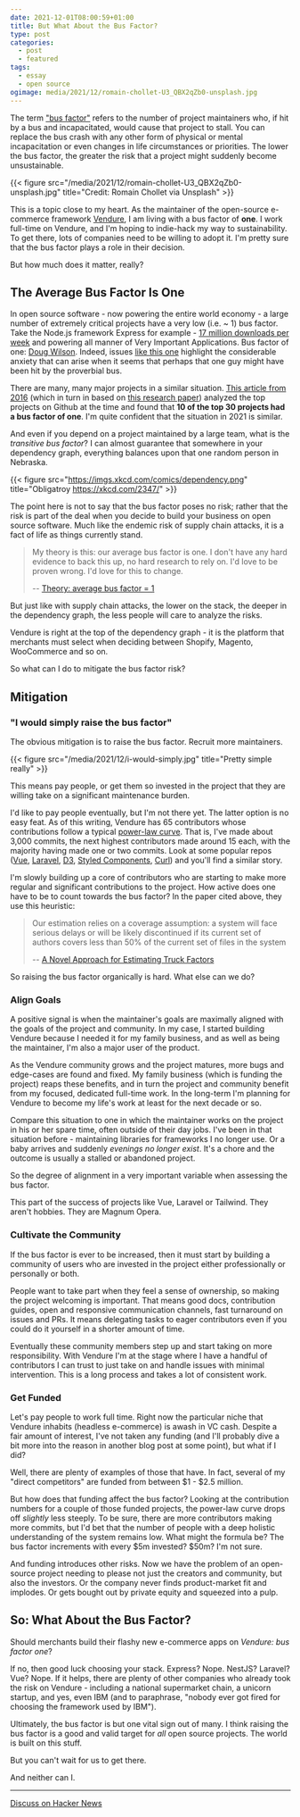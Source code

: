 ```yaml
---
date: 2021-12-01T08:00:59+01:00
title: But What About the Bus Factor?
type: post
categories:
  - post 
  - featured
tags:
  - essay
  - open source
ogimage: media/2021/12/romain-chollet-U3_QBX2qZb0-unsplash.jpg
---
```


The term ["bus factor"](https://en.wikipedia.org/wiki/Bus_factor) refers to the number of project maintainers who, if hit by a bus and incapacitated, would cause that project to stall. You can replace the bus crash with any other form of physical or mental incapacitation or even changes in life circumstances or priorities. The lower the bus factor, the greater the risk that a project might suddenly become unsustainable.

{{< figure src="/media/2021/12/romain-chollet-U3_QBX2qZb0-unsplash.jpg" title="Credit: Romain Chollet via Unsplash" >}}

This is a topic close to my heart. As the maintainer of the open-source e-commerce framework [Vendure](https://www.vendure.io/), I am living with a bus factor of **one**. I work full-time on Vendure, and I'm hoping to indie-hack my way to sustainability. To get there, lots of companies need to be willing to adopt it. I'm pretty sure that the bus factor plays a role in their decision. 

But how much does it matter, really?

## The Average Bus Factor Is One

In open source software - now powering the entire world economy - a large number of extremely critical projects have a very low (i.e. ~ 1) bus factor. Take the Node.js framework Express for example - [17 million downloads per week](https://www.npmjs.com/package/express) and powering all manner of Very Important Applications. Bus factor of one: [Doug Wilson](https://github.com/dougwilson?org=expressjs&year_list=1). Indeed, issues [like this one](https://github.com/expressjs/express/issues/2844) highlight the considerable anxiety that can arise when it seems that perhaps that one guy might have been hit by the proverbial bus.

There are many, many major projects in a similar situation. [This article from 2016](https://medium.com/@aserg.ufmg/what-is-the-truck-factor-of-github-projects-bb0d5f019a6f) (which in turn in based on [this research paper](https://arxiv.org/pdf/1604.06766.pdf)) analyzed the top projects on Github at the time and found that **10 of the top 30 projects had a bus factor of one**.  I'm quite confident that the situation in 2021 is similar. 

And even if you depend on a project maintained by a large team, what is the *transitive bus factor*? I can almost guarantee that somewhere in your dependency graph, everything balances upon that one random person in Nebraska.

{{< figure src="https://imgs.xkcd.com/comics/dependency.png" title="Obligatroy https://xkcd.com/2347/" >}}

The point here is not to say that the bus factor poses no risk; rather that the risk is part of the deal when you decide to build your business on open source software. Much like the endemic risk of supply chain attacks, it is a fact of life as things currently stand. 

> My theory is this: our average bus factor is one. I don't have any hard evidence to back this up, no hard research to rely on. I'd love to be proven wrong. I'd love for this to change.
>
> -- [Theory: average bus factor = 1](https://anarc.at/blog/2019-10-16-bus-factor/)


But just like with supply chain attacks, the lower on the stack, the deeper in the dependency graph, the less people will care to analyze the risks. 

Vendure is right at the top of the dependency graph - it is the platform that merchants must select when deciding between Shopify, Magento, WooCommerce and so on. 

So what can I do to mitigate the bus factor risk? 

## Mitigation

### "I would simply raise the bus factor"

The obvious mitigation is to raise the bus factor. Recruit more maintainers. 
 
{{< figure src="/media/2021/12/i-would-simply.jpg" title="Pretty simple really" >}}

This means pay people, or get them so invested in the project that they are willing take on a significant maintenance burden. 

I'd like to pay people eventually, but I'm not there yet. The latter option is no easy feat. As of this writing, Vendure has 65 contributors whose contributions follow a typical [power-law curve](https://en.wikipedia.org/wiki/Power_law). That is, I've made about 3,000 commits, the next highest contributors made around 15 each, with the majority having made one or two commits. Look at some popular repos ([Vue](https://github.com/vuejs/vue/graphs/contributors), [Laravel](https://github.com/laravel/laravel/graphs/contributors), [D3](https://github.com/d3/d3/graphs/contributors), [Styled Components](https://github.com/styled-components/styled-components/graphs/contributors), [Curl](https://github.com/curl/curl/graphs/contributors)) and you'll find a similar story.

I'm slowly building up a core of contributors who are starting to make more regular and significant contributions to the project. How active does one have to be to count towards the bus factor? In the paper cited above, they use this heuristic:

> Our estimation relies on a coverage assumption: a system will face serious delays or will be likely discontinued if its current set of authors covers less than 50% of the current set of files in the system
>
> -- [A Novel Approach for Estimating Truck Factors](https://arxiv.org/pdf/1604.06766.pdf)

So raising the bus factor organically is hard. What else can we do?

### Align Goals

A positive signal is when the maintainer's goals are maximally aligned with the goals of the project and community. In my case, I started building Vendure because I needed it for my family business, and as well as being the maintainer, I'm also a major user of the product.

As the Vendure community grows and the project matures, more bugs and edge-cases are found and fixed. My family business (which is funding the project) reaps these benefits, and in turn the project and community benefit from my focused, dedicated full-time work. In the long-term I'm planning for Vendure to become my life's work at least for the next decade or so.

Compare this situation to one in which the maintainer works on the project in his or her spare time, often outside of their day jobs. I've been in that situation before - maintaining libraries for frameworks I no longer use. Or a baby arrives and suddenly _evenings no longer exist_. It's a chore and the outcome is usually a stalled or abandoned project. 

So the degree of alignment in a very important variable when assessing the bus factor.

This part of the success of projects like Vue, Laravel or Tailwind. They aren't hobbies. They are Magnum Opera. 

### Cultivate the Community

If the bus factor is ever to be increased, then it must start by building a community of users who are invested in the project either professionally or personally or both.

People want to take part when they feel a sense of ownership, so making the project welcoming is important. That means good docs, contribution guides, open and responsive communication channels, fast turnaround on issues and PRs. It means delegating tasks to eager contributors even if you could do it yourself in a shorter amount of time.

Eventually these community members step up and start taking on more responsibility. With Vendure I'm at the stage where I have a handful of contributors I can trust to just take on and handle issues with minimal intervention. This is a long process and takes a lot of consistent work.

### Get Funded

Let's pay people to work full time. Right now the particular niche that Vendure inhabits (headless e-commerce) is awash in VC cash. Despite a fair amount of interest, I've not taken any funding (and I'll probably dive a bit more into the reason in another blog post at some point), but what if I did?

Well, there are plenty of examples of those that have. In fact, several of my "direct competitors" are funded from between $1 - $2.5 million.

But how does that funding affect the bus factor? Looking at the contribution numbers for a couple of those funded projects, the power-law curve drops off _slightly_ less steeply. To be sure, there are more contributors making more commits, but I'd bet that the number of people with a deep holistic understanding of the system remains low. What might the formula be? The bus factor increments with every $5m invested? $50m? I'm not sure.

And funding introduces other risks. Now we have the problem of an open-source project needing to please not just the creators and community, but also the investors. Or the company never finds product-market fit and implodes. Or gets bought out by private equity and squeezed into a pulp.

## So: What About the Bus Factor?
Should merchants build their flashy new e-commerce apps on _Vendure: bus factor one_? 

If no, then good luck choosing your stack. Express? Nope. NestJS? Laravel? Vue? Nope. If it helps, there are plenty of other companies who already took the risk on Vendure - including a national supermarket chain, a unicorn startup, and yes, even IBM (and to paraphrase, "nobody ever got fired for choosing the framework used by IBM"). 

Ultimately, the bus factor is but one vital sign out of many. I think raising the bus factor is a good and valid target for _all_ open source projects. The world is built on this stuff. 

But you can't wait for us to get there. 

And neither can I. 

---

[Discuss on Hacker News](https://news.ycombinator.com/item?id=29416674)
